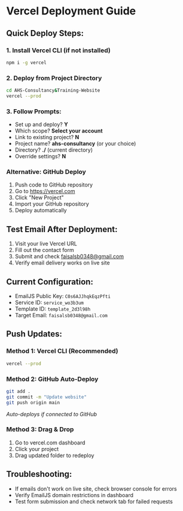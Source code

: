 # Vercel Deployment Guide

## Quick Deploy Steps:

### 1. Install Vercel CLI (if not installed)
```bash
npm i -g vercel
```

### 2. Deploy from Project Directory
```bash
cd AHS-Consultancy&Training-Website
vercel --prod
```

### 3. Follow Prompts:
- Set up and deploy? **Y**
- Which scope? **Select your account**
- Link to existing project? **N**
- Project name? **ahs-consultancy** (or your choice)
- Directory? **./** (current directory)
- Override settings? **N**

### Alternative: GitHub Deploy
1. Push code to GitHub repository
2. Go to https://vercel.com
3. Click "New Project"
4. Import your GitHub repository
5. Deploy automatically

## Test Email After Deployment:
1. Visit your live Vercel URL
2. Fill out the contact form
3. Submit and check faisalsb0348@gmail.com
4. Verify email delivery works on live site

## Current Configuration:
- EmailJS Public Key: `C0s6AJJhqkEqzPfti`
- Service ID: `service_wo3b3um`
- Template ID: `template_2d3l98h`
- Target Email: `faisalsb0348@gmail.com`

## Push Updates:

### Method 1: Vercel CLI (Recommended)
```bash
vercel --prod
```

### Method 2: GitHub Auto-Deploy
```bash
git add .
git commit -m "Update website"
git push origin main
```
*Auto-deploys if connected to GitHub*

### Method 3: Drag & Drop
1. Go to vercel.com dashboard
2. Click your project
3. Drag updated folder to redeploy

## Troubleshooting:
- If emails don't work on live site, check browser console for errors
- Verify EmailJS domain restrictions in dashboard
- Test form submission and check network tab for failed requests